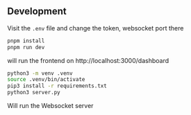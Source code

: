 ## Development

Visit the `.env` file and change the token, websocket port there

```sh
pnpm install
pnpm run dev
```

will run the frontend on http://localhost:3000/dashboard

```sh
python3 -m venv .venv
source .venv/bin/activate
pip3 install -r requirements.txt
python3 server.py
```

Will run the Websocket server